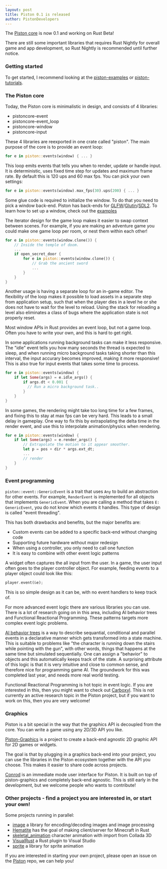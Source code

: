 ```yaml
---
layout: post
title: Piston 0.1 is released
author: PistonDevelopers
---
```


The [Piston core](https://github.com/pistondevelopers/piston) is now 0.1 and working on Rust Beta!

There are still some important libraries that requires Rust Nightly for overall game and app development,
so Rust Nightly is recommended until further notice.

### Getting started

To get started, I recommend looking at the [piston-examples](https://github.com/pistondevelopers/piston-examples) or [piston-tutorials](https://github.com/pistondevelopers/piston-tutorials).

### The Piston core

Today, the Piston core is minimalistic in design, and consists of 4 libraries:

- pistoncore-event
- pistoncore-event_loop
- pistoncore-window
- pistoncore-input

These 4 libraries are reexported in one crate called "piston".
The main purpose of the core is to provide an event loop:

```Rust
for e in piston::events(window) { ... }
```

This loop emits events that tells you when to render, update or handle input.
It is deterministic, uses fixed time step for updates and maximum frame rate.
By default this is 120 ups and 60 max fps.
You can pick your own settings:

```Rust
for e in piston::events(window).max_fps(30).ups(200) { ... }
```

Some glue code is required to initialize the window.
To do that you need to pick a window back-end.
Piston has back-ends for [GLFW](https://github.com/pistondevelopers/glfw_window)/[Glutin](https://github.com/pistondevelopers/glutin_window)/[SDL2](https://github.com/pistondevelopers/sdl2_window).
To learn how to set up a window, check out the [examples](https://github.com/pistondevelopers/piston-examples)

The iterator design for the game loop makes it easier to swap context between scenes.
For example, if you are making an adventure game you could make one game loop per room, or nest them within each other!

```Rust
for e in piston::events(window.clone()) {
    // Inside the temple of doom.
    ...
    if open_secret_door {
        for e in piston::events(window.clone()) {
            // Grab the ancient sword
            ...
        }
    }
}
```

Another usage is having a separate loop for an in-game editor.
The flexibility of the loop makes it possible to load assets in a separate step
from application setup, such that when the player dies in a level he or she
does not have to wait for the level to reload.
Using the stack for reloading a level also eliminates a class of bugs
where the application state is not properly reset.

Most window APIs in Rust provides an event loop, but not a game loop.
Often you have to write your own, and this is hard to get right.

In some applications running background tasks can make it less responsive.
The "idle" event tells you how many seconds the thread is expected to sleep,
and when running micro background tasks taking shorter than this interval,
the input accurary becomes improved, making it more responsive!
This is also true for input events that takes some time to process.

```Rust
for e in piston::events(window) {
    if let Some(args) = e.idle_args() {
        if args.dt < 0.001 {
          // Run a micro background task..
        }
    }
}
```

In some games, the rendering might take too long time for a few frames,
and fixing this to stay at max fps can be very hard.
This leads to a small delay in gameplay.
One way to fix this by extrapolating the delta time in the render event,
and use this to interpolate animation/physics when rendering.

```Rust
for e in piston::events(window) {
    if let Some(args) = e.render_args() {
        // Extrapolate the motion to it appear smoother.
        let p = pos + dir * args.ext_dt;
        ...
        // render
    }
}
```

### Event programming

`piston::event::GenericEvent` is a trait that uses `Any` to build an abstraction for other events.
For example, `RenderEvent` is implemented for all objects that implements `GenericEvent`.
When you are calling a method that takes `E: GenericEvent`, you do not know which events it handles.
This type of design is called "event threading".

This has both drawbacks and benefits, but the major benefits are:

- Custom events can be added to a specific back-end without changing code
- Supporting future hardware without major redesign
- When using a controller, you only need to call one function
- It is easy to combine with other event logic patterns

A widget often captures the all input from the user.
In a game, the user input often goes to the player controller object.
For example, feeding events to a player object could look like this:

```Rust
player.event(&e);
```

This is so simple design as it can be, with no event handlers to keep track of.

For more advanced event logic there are various libraries you can use.
There is a lot of research going on in this area, including AI behavior trees and Functional Reactional Programming.
These patterns targets more complex event logic problems.

[AI behavior trees](https://github.com/pistondevelopers/ai_behavior) is a way to describe sequantial,
conditional and parallel events in a declarative manner which gets transformed into a state machine.
This is suitable to problems like "the character is running down the stairs while pointing with the gun", with other words, things that happens at the same time but simulated sequentially.
One can assign a "behavior" to objects and this automatically keeps track of the state.
A surprising attribute of this logic is that it is very intuitive and close to common sense,
and therefore nice for programming game AI.
The groundwork for this was completed last year, and needs more real world testing.

Functional Reactional Programming is hot topic in event logic.
If you are interested in this, then you might want to check out [Carboxyl](https://github.com/aepsil0n/carboxyl).
This is not currently an active research topic in the Piston project,
but if you want to work on this, then you are very welcome!

### Graphics

Piston is a bit special in the way that the graphics API is decoupled from the core.
You can write a game using any 2D/3D API you like.

[Piston-Graphics](https://github.com/pistondevelopers/graphics) is a project
to create a back-end agnostic 2D graphic API for 2D games or widgets.

The goal is that by plugging in a graphics back-end into your project,
you can use the libraries in the Piston ecosystem together with the API you choose.
This makes it easier to share code across projects.

[Conrod](https://github.com/pistondevelopers/conrod) is an immediate mode user interface for Piston.
It is built on top of piston-graphics and completely back-end agnostic.
This is still early in the development, but we welcome people who wants to contribute!

### Other projects - find a project you are interested in, or start your own!

Some projects running in parallel:

- [image](https://github.com/pistondevelopers/image) a library for encoding/decoding images and image processing
- [Hematite](https://github.com/pistondevelopers/hematite) has the goal of making client/server for Minecraft in Rust
- [skeletal_animation](https://github.com/pistondevelopers/skeletal_animation) character animation with import from Collada 3D
- [VisualRust](https://github.com/pistondevelopers/visualrust) a Rust plugin to Visual Studio
- [sprite](https://github.com/pistondevelopers/sprite) a library for sprite animation

If you are interested in starting your own project, please open an issue on the [Piston](https://github.com/pistondevelopers/piston) repo, we can help you!
